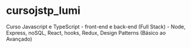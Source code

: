 # cursojstp_lumi
 Curso Javascript e TypeScript - front-end e back-end (Full Stack) - Node, Express, noSQL, React, hooks, Redux, Design Patterns (Básico ao Avançado)
